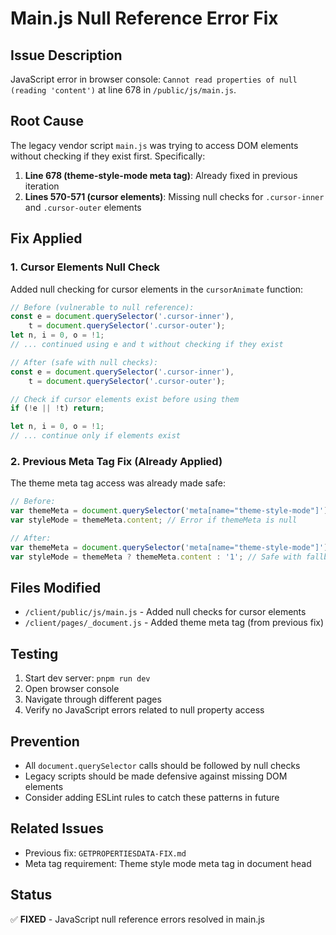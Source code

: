 # Main.js Null Reference Error Fix

## Issue Description
JavaScript error in browser console: `Cannot read properties of null (reading 'content')` at line 678 in `/public/js/main.js`.

## Root Cause
The legacy vendor script `main.js` was trying to access DOM elements without checking if they exist first. Specifically:

1. **Line 678 (theme-style-mode meta tag)**: Already fixed in previous iteration
2. **Lines 570-571 (cursor elements)**: Missing null checks for `.cursor-inner` and `.cursor-outer` elements

## Fix Applied

### 1. Cursor Elements Null Check
Added null checking for cursor elements in the `cursorAnimate` function:

```javascript
// Before (vulnerable to null reference):
const e = document.querySelector('.cursor-inner'),
    t = document.querySelector('.cursor-outer');
let n, i = 0, o = !1;
// ... continued using e and t without checking if they exist

// After (safe with null checks):
const e = document.querySelector('.cursor-inner'),
    t = document.querySelector('.cursor-outer');

// Check if cursor elements exist before using them
if (!e || !t) return;

let n, i = 0, o = !1;
// ... continue only if elements exist
```

### 2. Previous Meta Tag Fix (Already Applied)
The theme meta tag access was already made safe:

```javascript
// Before:
var themeMeta = document.querySelector('meta[name="theme-style-mode"]');
var styleMode = themeMeta.content; // Error if themeMeta is null

// After:
var themeMeta = document.querySelector('meta[name="theme-style-mode"]');
var styleMode = themeMeta ? themeMeta.content : '1'; // Safe with fallback
```

## Files Modified
- `/client/public/js/main.js` - Added null checks for cursor elements
- `/client/pages/_document.js` - Added theme meta tag (from previous fix)

## Testing
1. Start dev server: `pnpm run dev`
2. Open browser console
3. Navigate through different pages
4. Verify no JavaScript errors related to null property access

## Prevention
- All `document.querySelector` calls should be followed by null checks
- Legacy scripts should be made defensive against missing DOM elements
- Consider adding ESLint rules to catch these patterns in future

## Related Issues
- Previous fix: `GETPROPERTIESDATA-FIX.md`
- Meta tag requirement: Theme style mode meta tag in document head

## Status
✅ **FIXED** - JavaScript null reference errors resolved in main.js
